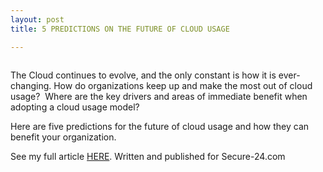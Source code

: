```yaml
---
layout: post
title: 5 PREDICTIONS ON THE FUTURE OF CLOUD USAGE

---
```


<!-- wp:image {"align":"center","id":401,"sizeSlug":"large"} -->
<div class="wp-block-image"><figure class="aligncenter size-large"><img src="https://captainhyperscaler.files.wordpress.com/2020/02/image-1.jpeg?w=300" alt="" class="wp-image-401"/></figure></div>
<!-- /wp:image -->

<!-- wp:paragraph -->
<p>The Cloud continues to evolve, and the only constant is how it is ever-changing. How do organizations keep up and make the most out of cloud usage?&nbsp; Where are the key drivers and areas of immediate benefit when adopting a cloud usage model?</p>
<!-- /wp:paragraph -->

<!-- wp:paragraph -->
<p>Here are five predictions for the future of cloud usage and how they can benefit your organization.</p>
<!-- /wp:paragraph -->

<!-- wp:paragraph -->
<p>See my full article <a rel="noreferrer noopener" aria-label="HERE (opens in a new tab)" href="https://www.secure-24.com/cloud-usage-predictions/" target="_blank">HERE</a>. Written and published for Secure-24.com</p>
<!-- /wp:paragraph -->